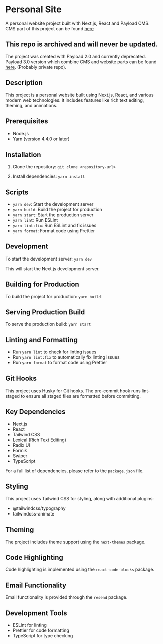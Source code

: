 # Personal Site

A personal website project built with Next.js, React and Payload CMS. </br>
CMS part of this project can be found [here](https://github.com/oleksii-st/personal-site-cms)

## This repo is archived and will never be updated.

The project was created with Payload 2.0 and currently deprecated.
Payload 3.0 version which combine CMS and website parts can be found [here](https://github.com/oleksii-st/personal-site-monorepo). (Probably private repo).

## Description

This project is a personal website built using Next.js, React, and various modern web technologies. It includes features like rich text editing, theming, and animations.

## Prerequisites

- Node.js
- Yarn (version 4.4.0 or later)

## Installation

1. Clone the repository:
   `git clone <repository-url>`

2. Install dependencies:
   `yarn install`

## Scripts

- `yarn dev`: Start the development server
- `yarn build`: Build the project for production
- `yarn start`: Start the production server
- `yarn lint`: Run ESLint
- `yarn lint:fix`: Run ESLint and fix issues
- `yarn format`: Format code using Prettier

## Development

To start the development server:
`yarn dev`

This will start the Next.js development server.

## Building for Production

To build the project for production:
`yarn build`

## Serving Production Build

To serve the production build:
`yarn start`

## Linting and Formatting

- Run `yarn lint` to check for linting issues
- Run `yarn lint:fix` to automatically fix linting issues
- Run `yarn format` to format code using Prettier

## Git Hooks

This project uses Husky for Git hooks. The pre-commit hook runs lint-staged to ensure all staged files are formatted before committing.

## Key Dependencies

- Next.js
- React
- Tailwind CSS
- Lexical (Rich Text Editing)
- Radix UI
- Formik
- Swiper
- TypeScript

For a full list of dependencies, please refer to the `package.json` file.

## Styling

This project uses Tailwind CSS for styling, along with additional plugins:

- @tailwindcss/typography
- tailwindcss-animate

## Theming

The project includes theme support using the `next-themes` package.

## Code Highlighting

Code highlighting is implemented using the `react-code-blocks` package.

## Email Functionality

Email functionality is provided through the `resend` package.

## Development Tools

- ESLint for linting
- Prettier for code formatting
- TypeScript for type checking
